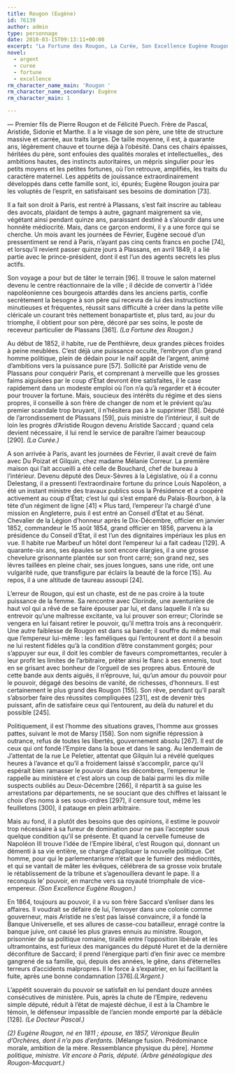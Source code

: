 ```yaml
---
title: Rougon (Eugène)
id: 76139
author: admin
type: personnage
date: 2010-03-15T09:13:11+00:00
excerpt: "La Fortune des Rougon, La Curée, Son Excellence Eugène Rougon, L'Argent"
novel:
  - argent
  - curee
  - fortune
  - excellence
rm_character_name_main: 'Rougon '
rm_character_name_secondary: Eugène
rm_character_main: 1

---
```

— Premier fils de Pierre Rougon et de Félicité Puech. Frère de Pascal, Aristide, Sidonie et Marthe. Il a le visage de son père, une tête de structure massive et carrée, aux traits larges. De taille moyenne, il est, à quarante ans, légèrement chauve et tourne déjà à l&rsquo;obésité. Dans ces chairs épaisses, héritées du père, sont enfouies des qualités morales et intellectuelles,, des ambitions hautes, des instincts autoritaires, un mépris singulier pour les petits moyens et les petites fortunes, où l&rsquo;on retrouve, amplifiés, les traits du caractère maternel. Les appétits de jouissance extraordinairement développés dans cette famille sont, ici, épurés; Eugène Rougon jouira par les voluptés de l&rsquo;esprit, en satisfaisant ses besoins de domination [73].

Il a fait son droit à Paris, est rentré à Plassans, s&rsquo;est fait inscrire au tableau des avocats, plaidant de temps à autre, gagnant maigrement sa vie, végétant ainsi pendant quinze ans, paraissant destiné à s&rsquo;alourdir dans une honnête médiocrité. Mais, dans ce garçon endormi, il y a une force qui se cherche. Un mois avant les journées de Février, Eugène secoué d&rsquo;un pressentiment se rend à Paris, n&rsquo;ayant pas cinq cents francs en poche [74], et lorsqu&rsquo;il revient passer quinze jours à Plassans, en avril 1849, il a lié partie avec le prince-président, dont il est l&rsquo;un des agents secrets les plus actifs.

Son voyage a pour but de tâter le terrain [96]. Il trouve le salon maternel devenu le centre réactionnaire de la ville ; il décide de convertir à l&rsquo;idée napoléonienne ces bourgeois attardés dans les anciens partis, confie secrètement la besogne à son père qui recevra de lui des instructions minutieuses et fréquentes, réussit sans difficulté à créer dans la petite ville cléricale un courant très nettement bonapartiste et, plus tard, au jour du triomphe, il obtient pour son père, décoré par ses soins, le poste de receveur particulier de Plassans [361]. _(La Fortune des Rougon.)_

Au début de 1852, il habite, rue de Penthièvre, deux grandes pièces froides à peine meublées. C&rsquo;est déjà une puissance occulte, l&rsquo;embryon d&rsquo;un grand homme politique, plein de dédain pour le naïf appât de l&rsquo;argent, animé d&rsquo;ambitions vers la puissance pure [57]. Sollicité par Aristide venu de Plassans pour conquérir Paris, et comprenant à merveille que les grosses faims aiguisées par le coup d&rsquo;État devront être satisfaites, il le case rapidement dans un modeste emploi où l&rsquo;on n&rsquo;a qu&rsquo;à regarder et à écouter pour trouver la fortune. Mais, soucieux des intérêts du régime et des siens propres, il conseille à son frère de changer de nom et le prévient qu&rsquo;au premier scandale trop bruyant, il n&rsquo;hésitera pas à le supprimer [58]. Député de l&rsquo;arrondissement de Plassans [59], puis ministre de l&rsquo;intérieur, il suit de loin les progrès d&rsquo;Aristide Rougon devenu Aristide Saccard ; quand cela devient nécessaire, il lui rend le service de paraître l&rsquo;aimer beaucoup [290]. _(La Curée.)_

A son arrivée à Paris, avant les journées de Février, il avait crevé de faim avec Du Poizat et Gilquin, chez madame Mélanie Correur. La première maison qui l&rsquo;ait accueilli a été celle de Bouchard, chef de bureau à l&rsquo;intérieur. Devenu député des Deux-Sèvres à la Législative, où il a connu Delestang, il a pressenti l&rsquo;extraordinaire fortune du prince Louis Napoléon, a été un instant ministre des travaux publics sous la Présidence et a coopéré activement au coup d&rsquo;État; c&rsquo;est lui qui s&rsquo;est emparé du Palais-Bourbon, à la tète d&rsquo;un régiment de ligne [41] « Plus tard, l&rsquo;empereur l&rsquo;a chargé d&rsquo;une mission en Angleterre, puis il est entré an Conseil d&rsquo;État et au Sénat. Chevalier de la Légion d&rsquo;honneur après le Dix-Décembre, officier en janvier 1852, commandeur le 15 août 1854, grand officier en 1856, parvenu à la présidence du Conseil d&rsquo;Etat, il est l&rsquo;un des dignitaires impériaux les plus en vue. Il habite rue Marbeuf un hôtel dont l&rsquo;empereur lui a fait cadeau [129]. A quarante-six ans, ses épaules se sont encore élargies, il a une grosse chevelure grisonnante plantée sur son front carré; son grand nez, ses lèvres taillées en pleine chair, ses joues longues, sans une ride, ont une vulgarité rude, que transfigure par éclairs la beauté de la force [15]. Au repos, il a une altitude de taureau assoupi [24].

L&rsquo;erreur de Rougon, qui est un chaste, est de ne pas croire à la toute puissance de la femme. Sa rencontre avec Clorinde, une aventurière de haut vol qui a rêvé de se faire épouser par lui, et dans laquelle il n&rsquo;a su entrevoir qu&rsquo;une maîtresse excitante, va lui prouver son erreur; Clorinde se vengera en lui faisant retirer le pouvoir, qu&rsquo;il mettra trois ans à reconquérir. Une autre faiblesse de Rougon est dans sa bande; il souffre du même mal que l&rsquo;empereur lui-même : les faméliques qui l&rsquo;entourent et dont il a besoin ne lui restent fidèles qu&rsquo;à la condition d&rsquo;être constamment gorgés; pour s&rsquo;appuyer sur eux, il doit les combler de faveurs compromettantes, reculer à leur profit les limites de l&rsquo;arbitraire, prêter ainsi le flanc à ses ennemis, tout en se grisant avec bonheur de l&rsquo;orgueil de ses propres abus. Entouré de cette bande aux dents aiguës, il n&rsquo;éprouve, lui, qu&rsquo;un amour du pouvoir pour le pouvoir, dégagé des besoins de vanité, de richesses, d&rsquo;honneurs. Il est certainement le plus grand des Rougon [155]. Son rêve, pendant qu&rsquo;il paraît s&rsquo;absorber faire des réussites compliquées [231], est de devenir très puissant, afin de satisfaire ceux qui l&rsquo;entourent, au delà du naturel et du possible [245].

Politiquement, il est l&rsquo;homme des situations graves, l&rsquo;homme aux grosses pattes, suivant le mot de Marsy [158]. Son nom signifie répression à outrance, refus de toutes les libertés, gouvernement absolu [267]. Il est de ceux qui ont fondé l’Empire dans la boue et dans le sang. Au lendemain de J&rsquo;attentat de la rue Le Peletier, attentat que Gilquin lui a révélé quelques heures à l&rsquo;avance et qu&rsquo;il a froidement laissé s&rsquo;accomplir, parce qu&rsquo;il espérait bien ramasser le pouvoir dans les décombres, l&rsquo;empereur le rappelle au ministère et c&rsquo;est alors un coup de balai parmi les dix mille suspects oubliés au Deux-Décembre [266], il répartit à sa guise les arrestations par départements, ne se souciant que des chiffres et laissant le choix d&rsquo;es noms à ses sous-ordres [297], il censure tout, même les feuilletons [300], il patauge en plein arbitraire.

Mais au fond, il a plutôt des besoins que des opinions, il estime le pouvoir trop nécessaire à sa fureur de domination pour ne pas l&rsquo;accepter sous quelque condition qu&rsquo;il se présente. Et quand la cervelle fumeuse de Napoléon III trouve l&rsquo;idée de l&rsquo;Empire libéral, c&rsquo;est Rougon qui, donnant un démenti à sa vie entière, se charge d&rsquo;appliquer la nouvelle politique. Cet homme, pour qui le parlementarisme n&rsquo;était que le fumier des médiocrités, et qui se vantait de mâter les évêques, célébrera de sa grosse voix brutale le rétablissement de la tribune et s&rsquo;agenouillera devant le pape. Il a reconquis le&rsquo; pouvoir, en marche vers sa royauté triomphale de vice-empereur. _(Son Excellence Eugène Rougon.)_

En 1864, toujours au pouvoir, il a vu son frère Saccard s&rsquo;enliser dans les affaires. Il voudrait se défaire de lui, l&rsquo;envoyer dans une colonie comme gouverneur, mais Aristide ne s&rsquo;est pas laissé convaincre, il a fondé la Banque Universelle, et ses allures de casse-cou batailleur, enragé contre la banque juive, ont causé les plus graves ennuis au ministre. Rougon, prisonnier de sa politique romaine, tiraillé entre l&rsquo;opposition libérale et les ultramontains, est furieux des manigances du député Huret et de la dernière déconfiture de Saccard; il prend l&rsquo;énergique parti d&rsquo;en finir avec ce membre gangrené de sa famille, qui, depuis des années, le gêne, dans d&rsquo;éternelles terreurs d&rsquo;accidents malpropres. Il le force à s&rsquo;expatrier, en lui facilitant la fuite, après une bonne condamnation [376]._(L&rsquo;Argent.)_

L&rsquo;appétit souverain du pouvoir se satisfait en lui pendant douze années consécutives de ministère. Puis, après la chute de l&rsquo;Empire, redevenu simple député, réduit à l&rsquo;état de majesté déchue, il est à la Chambre le témoin, le défenseur impassible de l&rsquo;ancien monde emporté par la débâcle [128]. _(Le Docteur Pascal.)_

_(2) Eugène Rougon, né en 1811 ; épouse, en 1857, Véronique Beulin d&rsquo;Orchères, dont il n&rsquo;a pas d&rsquo;enfants._ [Mélange fusion. Prédominance morale, ambition de la mère. Ressemblance physique du père]. _Homme politique,_ _ministre. Vit encore à Paris, député. (Arbre généalogique des Rougon-Macquart.)_